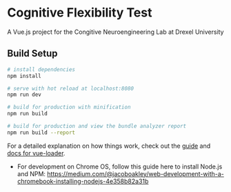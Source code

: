# Cognitive Flexibility Test 

A Vue.js project for the Congitive Neuroengineering Lab at Drexel University 

## Build Setup

``` bash
# install dependencies
npm install

# serve with hot reload at localhost:8080
npm run dev

# build for production with minification
npm run build

# build for production and view the bundle analyzer report
npm run build --report
```

For a detailed explanation on how things work, check out the [guide](http://vuejs-templates.github.io/webpack/) and [docs for vue-loader](http://vuejs.github.io/vue-loader).



- For development on Chrome OS, follow this guide here to install Node.js and NPM: https://medium.com/@jacoboakley/web-development-with-a-chromebook-installing-nodejs-4e358b82a31b 
